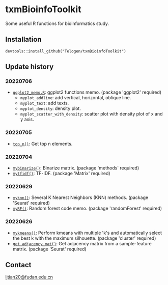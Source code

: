 # txmBioinfoToolkit

Some useful R functions for bioinformatics study.

## Installation
```
devtools::install_github("Telogen/txmBioinfoToolkit")
```

## Update history

### 20220706

- [`ggplot2_memo.R`](https://github.com/Telogen/txmBioinfoToolkit/blob/main/R/ggplot2_memo.R): ggplot2 functions memo. (package 'ggplot2' required)
  - `myplot_addline`: add vertical, horizontal, oblique line.
  - `myplot_text`: add texts.
  - `myplot_density`: density plot.
  - `myplot_scatter_with_density`: scatter plot with density plot of x and y axis.

### 20220705

- [`top_n()`](https://github.com/Telogen/txmBioinfoToolkit/blob/main/R/top_n.R): Get top n elements.

### 20220704

- [`mybinarize()`](https://github.com/Telogen/txmBioinfoToolkit/blob/main/R/mybinarize.R): Binarize matrix. (package 'methods' required)
- [`mytfidf()`](https://github.com/Telogen/txmBioinfoToolkit/blob/main/R/mytfidf.R): TF-IDF. (package 'Matrix' required)

### 20220629

- [`myknn()`](https://github.com/Telogen/txmBioinfoToolkit/blob/main/R/myknn.R): Several K Nearest Neighbors (KNN) methods. (package 'Seurat' required)
- [`myRF()`](https://github.com/Telogen/txmBioinfoToolkit/blob/main/R/myRF.R): Random forest code memo. (package 'randomForest' required)


### 20220626

- [`mykmeans()`](https://github.com/Telogen/txmBioinfoToolkit/blob/main/R/mykmeans.R): Perform kmeans with multiple 'k's and automatically select the best k with the maximum silhouette. (package 'cluster' required)
- [`get_adjacency_mat()`](https://github.com/Telogen/txmBioinfoToolkit/blob/main/R/get_adjacency_mat.R): Get adjacency matrix from a sample-feature matrix. (package 'Seurat' required)



## Contact
ljtian20@fudan.edu.cn


